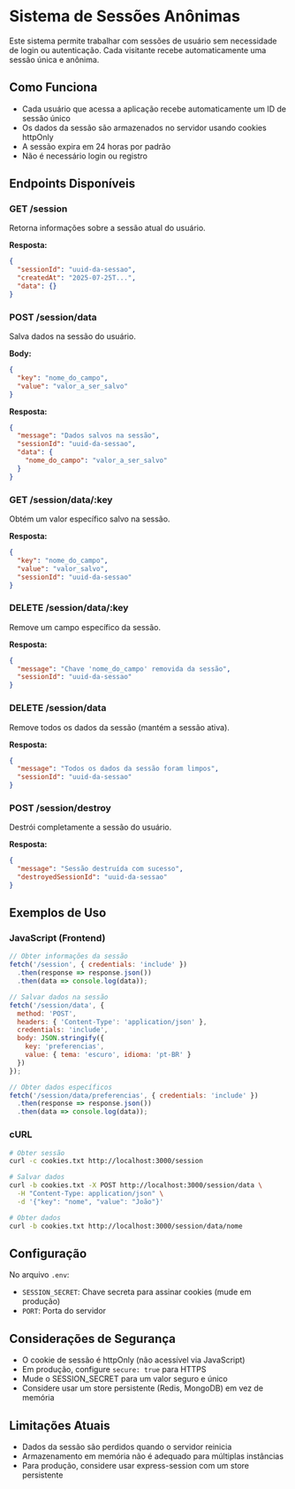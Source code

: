 # Sistema de Sessões Anônimas

Este sistema permite trabalhar com sessões de usuário sem necessidade de login ou autenticação. Cada visitante recebe automaticamente uma sessão única e anônima.

## Como Funciona

- Cada usuário que acessa a aplicação recebe automaticamente um ID de sessão único
- Os dados da sessão são armazenados no servidor usando cookies httpOnly
- A sessão expira em 24 horas por padrão
- Não é necessário login ou registro

## Endpoints Disponíveis

### GET /session
Retorna informações sobre a sessão atual do usuário.

**Resposta:**
```json
{
  "sessionId": "uuid-da-sessao",
  "createdAt": "2025-07-25T...",
  "data": {}
}
```

### POST /session/data
Salva dados na sessão do usuário.

**Body:**
```json
{
  "key": "nome_do_campo",
  "value": "valor_a_ser_salvo"
}
```

**Resposta:**
```json
{
  "message": "Dados salvos na sessão",
  "sessionId": "uuid-da-sessao",
  "data": {
    "nome_do_campo": "valor_a_ser_salvo"
  }
}
```

### GET /session/data/:key
Obtém um valor específico salvo na sessão.

**Resposta:**
```json
{
  "key": "nome_do_campo",
  "value": "valor_salvo",
  "sessionId": "uuid-da-sessao"
}
```

### DELETE /session/data/:key
Remove um campo específico da sessão.

**Resposta:**
```json
{
  "message": "Chave 'nome_do_campo' removida da sessão",
  "sessionId": "uuid-da-sessao"
}
```

### DELETE /session/data
Remove todos os dados da sessão (mantém a sessão ativa).

**Resposta:**
```json
{
  "message": "Todos os dados da sessão foram limpos",
  "sessionId": "uuid-da-sessao"
}
```

### POST /session/destroy
Destrói completamente a sessão do usuário.

**Resposta:**
```json
{
  "message": "Sessão destruída com sucesso",
  "destroyedSessionId": "uuid-da-sessao"
}
```

## Exemplos de Uso

### JavaScript (Frontend)
```javascript
// Obter informações da sessão
fetch('/session', { credentials: 'include' })
  .then(response => response.json())
  .then(data => console.log(data));

// Salvar dados na sessão
fetch('/session/data', {
  method: 'POST',
  headers: { 'Content-Type': 'application/json' },
  credentials: 'include',
  body: JSON.stringify({
    key: 'preferencias',
    value: { tema: 'escuro', idioma: 'pt-BR' }
  })
});

// Obter dados específicos
fetch('/session/data/preferencias', { credentials: 'include' })
  .then(response => response.json())
  .then(data => console.log(data));
```

### cURL
```bash
# Obter sessão
curl -c cookies.txt http://localhost:3000/session

# Salvar dados
curl -b cookies.txt -X POST http://localhost:3000/session/data \
  -H "Content-Type: application/json" \
  -d '{"key": "nome", "value": "João"}'

# Obter dados
curl -b cookies.txt http://localhost:3000/session/data/nome
```

## Configuração

No arquivo `.env`:
- `SESSION_SECRET`: Chave secreta para assinar cookies (mude em produção)
- `PORT`: Porta do servidor

## Considerações de Segurança

- O cookie de sessão é httpOnly (não acessível via JavaScript)
- Em produção, configure `secure: true` para HTTPS
- Mude o SESSION_SECRET para um valor seguro e único
- Considere usar um store persistente (Redis, MongoDB) em vez de memória

## Limitações Atuais

- Dados da sessão são perdidos quando o servidor reinicia
- Armazenamento em memória não é adequado para múltiplas instâncias
- Para produção, considere usar express-session com um store persistente
